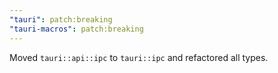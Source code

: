 ```yaml
---
"tauri": patch:breaking
"tauri-macros": patch:breaking
---
```


Moved `tauri::api::ipc` to `tauri::ipc` and refactored all types.
